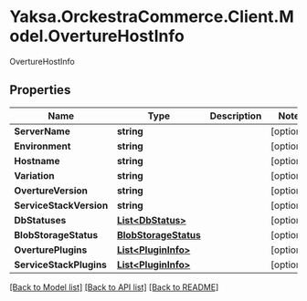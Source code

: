 # Yaksa.OrckestraCommerce.Client.Model.OvertureHostInfo
OvertureHostInfo

## Properties

Name | Type | Description | Notes
------------ | ------------- | ------------- | -------------
**ServerName** | **string** |  | [optional] 
**Environment** | **string** |  | [optional] 
**Hostname** | **string** |  | [optional] 
**Variation** | **string** |  | [optional] 
**OvertureVersion** | **string** |  | [optional] 
**ServiceStackVersion** | **string** |  | [optional] 
**DbStatuses** | [**List&lt;DbStatus&gt;**](DbStatus.md) |  | [optional] 
**BlobStorageStatus** | [**BlobStorageStatus**](BlobStorageStatus.md) |  | [optional] 
**OverturePlugins** | [**List&lt;PluginInfo&gt;**](PluginInfo.md) |  | [optional] 
**ServiceStackPlugins** | [**List&lt;PluginInfo&gt;**](PluginInfo.md) |  | [optional] 

[[Back to Model list]](../README.md#documentation-for-models) [[Back to API list]](../README.md#documentation-for-api-endpoints) [[Back to README]](../README.md)

